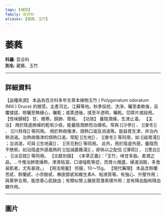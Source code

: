 ```yaml
---
tags: [補陰]
family: 百合科
aliases: [葳蕤、玉竹]
---
```


# 萎蕤

**科屬**: 百合科  
**別名**: 葳蕤、玉竹  

---

## 詳細資料
【品種來源】
本品為百合科多年生草本植物玉竹 (
Polygonatum odoratum
(Mill.) Druce) 的根莖。主產河北、江蘇等地。秋季採挖，洗淨，曬至柔軟後，反覆揉搓，晾曬至無硬心，曬乾；或蒸透後，揉至半透明，曬乾。切厚片或段用。
【性味歸經】
甘，微寒。歸肺、胃經。
【功效】
養陰潤燥，生津止渴。
【主治】
用於陰虛肺燥的乾咳少痰。能養陰潤肺而治燥咳。常與 [[沙參]] 、 [[麥冬]] 、 [[川貝母]] 等同用。
用於熱病傷津，煩熱口渴及消渴等。能益胃生津，并治內熱消渴。治熱病傷津的煩熱口渴，常配 [[生地]] 、 [[麥冬]] 等同用，如 [[益胃湯]] ；治消渴，可與 [[生地黃]] 、 [[天花粉]] 等同用。
此外，用於陰虛外感，養陰而不戀邪。如治陰虛外感風熱的 [[加減萎蕤湯]] ，即係以之配伍 [[薄荷]] 、 [[蔥白]] 、 [[淡豆豉]] 等同用。
【文獻別錄】
《本草正義》：「玉竹，味甘多脂，柔潤之品。…今惟治肺胃燥熱，津液枯涸，口渴嗌乾等症，而胃火熾盛，燥渴消穀，多食易飢者，尤有甚效。」
【用法用量】
煎服，10～15g。
【現代藥理】
本品含鈴蘭苦甙、鈴蘭甙、小奈酚甙、槲皮醇甙和維生素A、粘液質等。有強心、升壓作用；與黨參合用，能改善心肌缺血；有類似腎上腺皮質激素樣作用；並有降血脂和降血糖作用。

---

## 圖片
